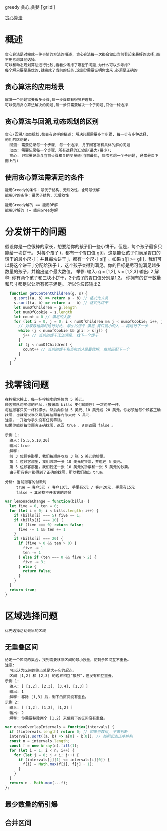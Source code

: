 greedy 贪心,贪婪  [ˈɡriːdi]

[贪心算法](https://leetcode-cn.com/leetbook/detail/greedy/)

# 概述
    贪心算法是对完成一件事情的方法的描述, 贪心算法每一次都会做出当前看起来最好的选择,而不用考虑其他选择.
    可以和动态规划算法进行比较,看看少考虑了哪些子问题,为什么可以少考虑?
    每个解只要是最优的,就完成了当前的任务,这部分需要证明你出来,必须是正确的

## 贪心算法的应用场景
    解决一个问题需要很多步骤,每一步骤都有很多种选择.
    可以使用贪心算法解决的问题,每一步只需要解决一个子问题,只做一种选择.

## 贪心算法与回溯,动态规划的区别
    贪心/回溯/动态规划,都会有这样的描述: 解决问题需要多个步骤, 每一步有多种选择.
    他们的区别是:
      回溯: 需要记录每一个步骤, 每一个选择, 用于回答所有具体的解的问题
      动态: 需要记录每一个步骤、所有选择的汇总值(最大/最小);
      贪心: 只需要记录与当前步骤相关的变量值(当前最优, 每次考虑一个子问题, 通常是自下而上的)

## 使用贪心算法需满足的条件
    能用Greedy的条件：最优子结构、无后效性、全局最优解
    能用DP的条件：最优子结构、无后效性
    --
    能用Greedy解的 == 能用DP解
    能用DP解的 != 能用Greedy解

# 分发饼干的问题
  假设你是一位很棒的家长，想要给你的孩子们一些小饼干。但是，每个孩子最多只能给一块饼干。
  对每个孩子 i，都有一个胃口值 g[i]，这是能让孩子们满足胃口的饼干的最小尺寸；并且每块饼干 j，都有一个尺寸 s[j] 。如果 s[j] >= g[i]，我们可以将这个饼干 j 分配给孩子 i ，这个孩子会得到满足。你的目标是尽可能满足越多数量的孩子，并输出这个最大数值。
  举例:
    输入: g = [1,2], s = [1,2,3]
    输出: 2
  解释:
    你有两个孩子和三块小饼干，2个孩子的胃口值分别是1,2。
    你拥有的饼干数量和尺寸都足以让所有孩子满足。
    所以你应该输出2.
```ts
  function getContentChildren(g, s) {
    g.sort((a, b) => return a - b) // 格式化人员
    s.sort((a, b) => return a - b) // 格式化饼干
    let numOfChildren = g.length
    let numOfCookie = s.length
    let count = 0 // 满足的人数
    for (let i = 0, j = 0; i < numOfChildren && j < numofCookie; i++, j++) {
      // 对双数组同时进行对比, 最小的饼干 满足 胃口最小的人 → 再进行下一步
      while (j < numofCookie && g[i] > s[j]) {
        j++ // 当前的饼干无法满足, 找下一个饼干
      }
      if (j < numOfChildren) {
        count++ // 当前的饼干和当前的人是最优解, 继续匹配下一个
      }
    }
  }
```

# 找零钱问题
    在柠檬水摊上，每一杯柠檬水的售价为 5 美元。
    顾客排队购买你的产品，（按账单 bills 支付的顺序）一次购买一杯。
    每位顾客只买一杯柠檬水，然后向你付 5 美元、10 美元或 20 美元。你必须给每个顾客正确找零，也就是说净交易是每位顾客向你支付 5 美元。
    注意，一开始你手头没有任何零钱。
    如果你能给每位顾客正确找零，返回 true ，否则返回 false 。

    示例 1：
      输入：[5,5,5,10,20]
      输出：true
      解释：
      前 3 位顾客那里，我们按顺序收取 3 张 5 美元的钞票。
      第 4 位顾客那里，我们收取一张 10 美元的钞票，并返还 5 美元。
      第 5 位顾客那里，我们找还一张 10 美元的钞票和一张 5 美元的钞票。
      由于所有客户都得到了正确的找零，所以我们输出 true。

    分析: 当前顾客的付款时
         true → 客户5元 / 客户10元, 手里有5元 / 客户20元, 手里有15元
         false → 其余找不开零钱的时候
```ts
var lemonadeChange = function(bills) {
  let five = 0, ten = 0;
  for (let i = 0; i < bills.length; i++) {
    if (bills[i] === 5) five += 1;
    if (bills[i] === 10) {
      if (five === 0) return false;
      five -= 1 && ten += 1
    }
    if (bills[i] === 20) {
      if (five > 0 && ten > 0) {
        five -= 1
        ten -= 1
      } else if (ten === 0 && five > 2) {
        five -= 3;
      } else {
        return false;
      }
    }
  }
  return true;
}
```

# 区域选择问题
    优先选择活动最早的区域
## 无重叠区间
    给定一个区间的集合，找到需要移除区间的最小数量，使剩余区间互不重叠。
    注意:
      可以认为区间的终点总是大于它的起点。
      区间 [1,2] 和 [2,3] 的边界相互“接触”，但没有相互重叠。
    示例 1:
      输入: [ [1,2], [2,3], [3,4], [1,3] ]
      输出: 1
      解释: 移除 [1,3] 后，剩下的区间没有重叠。
    示例 2:
      输入: [ [1,2], [1,2], [1,2] ]
      输出: 2
      解释: 你需要移除两个 [1,2] 来使剩下的区间没有重叠。
```ts
var eraseOverlapIntervals = function(intervals) {
  if (!intervals.length) return 0; // 如果空数组, 不做判断
  intervals.sort((a, b) => a[0] - b[0]); // 按照起点正序排列
  const n = intervals.length;
  const f = new Array(n).fill(1);
  for (let i = 1; i < n; i++) {
    for (let j = 0; j < i; j++) {
      if (intervals[j][1] <= intervals[i][0]) {
        f[i] = Math.max(f[i], f[j] + 1);
      }
    }
  }
  return n - Math.max(...f);
};
```

## 最少数量的箭引爆

## 合并区间
